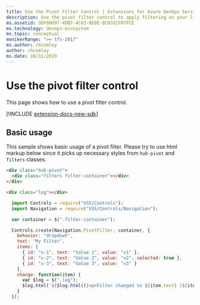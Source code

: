 ```yaml
---
title: Use the Pivot Filter Control | Extensions for Azure DevOps Services
description: Use the pivot filter control to apply filtering on your list in your app for Azure DevOps Services.
ms.assetid: 36F80097-4DB7-4C63-8E0E-8C031CF07FCE
ms.technology: devops-ecosystem
ms.topic: conceptual
monikerRange: ">= tfs-2017"
ms.author: chcomley
author: chcomley
ms.date: 10/31/2019
---
```


# Use the pivot filter control

This page shows how to use a pivot filter control.

[!INCLUDE [extension-docs-new-sdk](../../../includes/extension-docs-new-sdk.md)]

<a name="basic"></a>

## Basic usage

This sample shows basic usage of a pivot filter. Please try to use html markup below since it picks up necessary styles from `hub-pivot` and `filters` classes.

```html
<div class="hub-pivot">
  <div class="filters filter-container"></div>
</div>

<div class="log"></div>
```

```javascript
  import Controls = require("VSS/Controls");
  import Navigation = require("VSS/Controls/Navigation");

  var container = $(".filter-container");

  Controls.create(Navigation.PivotFilter, container, {
    behavior: "dropdown",
    text: "My Filter",
    items: [
      { id: "v-1", text: "Value 1", value: "v1" },
      { id: "v-2", text: "Value 2", value: "v2", selected: true },
      { id: "v-3", text: "Value 3", value: "v3" }
    ],
    change: function(item) {
      var $log = $(".log");
      $log.html(`${$log.html()}<p>Filter changed to ${item.text} (${item.value})</p>`);
    }
  });
```
